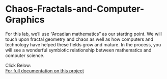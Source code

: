 # Chaos-Fractals-and-Computer-Graphics
For this lab, we’ll use  “Arcadian mathematics”  as our  starting point.  We will touch upon fractal geometry and chaos as well as how computers and technology have helped these fields grow and mature.  In the process, you will see a wonderful symbiotic relationship between mathematics and computer science.

Click Below:  
[For full documentation on this project](LC_Lab_1.pdf)
